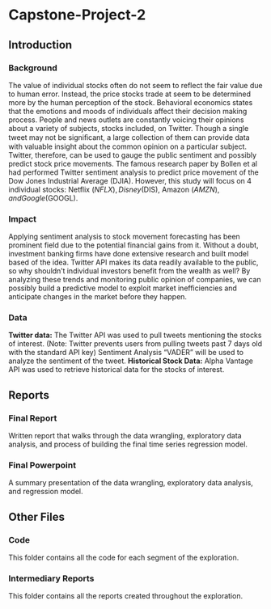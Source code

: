 # Capstone-Project-2

## Introduction

### Background
The value of individual stocks often do not seem to reflect the fair value due to human error. Instead, the price stocks trade at seem to be determined more by the human perception of the stock. Behavioral economics states that the emotions and moods of
individuals affect their decision making process. People and news outlets are constantly voicing their opinions about a variety of subjects, stocks included, on Twitter. Though a single tweet may not be signiﬁcant, a large collection of them can provide data with valuable insight about the common opinion on a particular subject. Twitter, therefore, can be used to gauge the public sentiment and possibly predict stock price movements. The famous research paper by Bollen et al had performed Twitter sentiment analysis to predict price movement of the Dow Jones Industrial Average (DJIA). However, this study will focus on 4 individual stocks: Netflix ($NFLX), Disney ($DIS), Amazon ($AMZN), and Google ($GOOGL).

### Impact
Applying sentiment analysis to stock movement forecasting has been prominent field due to the potential financial gains from it. Without a doubt, investment banking firms have done extensive research and built model based of the idea. Twitter API makes its data readily available to the public, so why shouldn’t individual investors benefit from the wealth as well? By analyzing these trends and monitoring public opinion of companies, we can possibly build a predictive model to exploit market inefficiencies and anticipate changes in the market before they happen.

### Data
**Twitter data:** The Twitter API was used to pull tweets mentioning the stocks of interest. (Note: Twitter prevents users from pulling tweets past 7 days old with the standard API key) Sentiment Analysis “VADER” will be used to analyze the sentiment of the tweet.
**Historical Stock Data:** Alpha Vantage API was used to retrieve historical data for the stocks of interest. 

## Reports
### Final Report
Written report that walks through the data wrangling, exploratory data analysis, and process of building the final time series regression model.

### Final Powerpoint
A summary presentation of the data wrangling, exploratory data analysis, and regression model.

## Other Files
### Code
This folder contains all the code for each segment of the exploration.

### Intermediary Reports
This folder contains all the reports created throughout the exploration.
